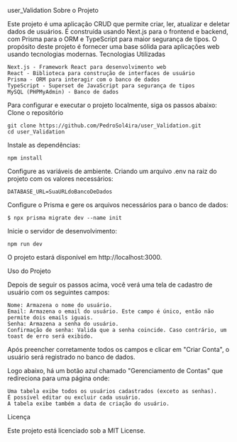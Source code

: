 user_Validation
Sobre o Projeto

Este projeto é uma aplicação CRUD que permite criar, ler, atualizar e deletar dados de usuários. É construída usando Next.js para o frontend e backend, com Prisma para o ORM e TypeScript para maior segurança de tipos. O propósito deste projeto é fornecer uma base sólida para aplicações web usando tecnologias modernas.
Tecnologias Utilizadas

    Next.js - Framework React para desenvolvimento web
    React - Biblioteca para construção de interfaces de usuário
    Prisma - ORM para interagir com o banco de dados
    TypeScript - Superset de JavaScript para segurança de tipos
    MySQL (PHPMyAdmin) - Banco de dados


Para configurar e executar o projeto localmente, siga os passos abaixo:
Clone o repositório

 
    git clone https://github.com/PedroSol4ira/user_Validation.git
    cd user_Validation

Instale as dependências:


    npm install
        

Configure as variáveis de ambiente. Criando um arquivo .env na raiz do projeto com os valores necessários:

    DATABASE_URL=SuaURLdoBancoDeDados

Configure o Prisma e gere os arquivos necessários para o banco de dados:

    $ npx prisma migrate dev --name init

Inicie o servidor de desenvolvimento:

    npm run dev

  O projeto estará disponível em http://localhost:3000.

Uso do Projeto

Depois de seguir os passos acima, você verá uma tela de cadastro de usuário com os seguintes campos:

    Nome: Armazena o nome do usuário.
    Email: Armazena o email do usuário. Este campo é único, então não permite dois emails iguais.
    Senha: Armazena a senha do usuário.
    Confirmação de senha: Valida que a senha coincide. Caso contrário, um toast de erro será exibido.

Após preencher corretamente todos os campos e clicar em "Criar Conta", o usuário será registrado no banco de dados.

Logo abaixo, há um botão azul chamado "Gerenciamento de Contas" que redireciona para uma página onde:

    Uma tabela exibe todos os usuários cadastrados (exceto as senhas).
    É possível editar ou excluir cada usuário.
    A tabela exibe também a data de criação do usuário.

Licença

Este projeto está licenciado sob a MIT License.
